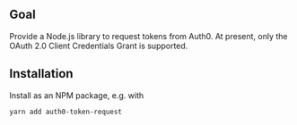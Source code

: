 ## Goal ##

Provide a Node.js library to request tokens from Auth0. At present, only the OAuth 2.0 Client Credentials Grant is supported.

## Installation ##

Install as an NPM package, e.g. with

    yarn add auth0-token-request
